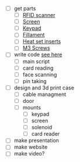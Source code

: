 - [ ] get parts
    - [ ] [RFID scanner](https://www.amazon.com/WWZMDiB-2Pcs-RFID-Kit-Raspberry/dp/B0BDF6JT7M/ref=sr_1_2?sr=8-2)
    - [ ] [Screen](https://www.amazon.com/SunFounder-Serial-Module-Display-Arduino/dp/B019K5X53O/ref=asc_df_B019K5X53O/?hvadid=693601922380&hvpos=&hvnetw=g&hvrand=10336884354430339430&hvpone=&hvptwo=&hvqmt=&hvdev=c&hvdvcmdl=&hvlocint=&hvlocphy=9026794&hvtargid=pla-563014027379&mcid=d8869fd4bb8c3e78a3b0ed4cc311f13b)
    - [ ] [Keypad](https://www.amazon.com/Tegg-Tactile-Phone-Style-Arduino-Raspberry/dp/B07RY85MGF/ref=sr_1_1?sr=8-1)
    - [ ] [Fillament](https://www.amazon.com/ELEGOO-Filament-Printing-Dimensional-Cardboard/dp/B0C6XG88RG/ref=asc_df_B0C6XG88RG/?hvadid=693071814430&hvdev=c&hvdvcmdl=undefined&hvlocint=undefined&hvlocphy=9192225&hvnetw=g&hvpone=undefined&hvpos=undefined&hvptwo=undefined&hvqmt=undefined&hvrand=1653734731021141892&hvtargid=pla-2197582541729&mcid=8838d49aec9a3d0297bbc6e6f8737171)
    - [ ] [Heat set inserts](https://www.amazon.com/dp/B0D5V3TZLB/ref=sspa_dk_detail_0?pd_rd_i=B0D5V3TZLB&pd_rd_w=wycSJ&content-id=amzn1.sym.386c274b-4bfe-4421-9052-a1a56db557ab&pf_rd_p=386c274b-4bfe-4421-9052-a1a56db557ab&pf_rd_r=RQM86NCGRQV0DSKX1NBD&pd_rd_wg=b32QL&pd_rd_r=1ee313ee-4ca9-461e-af90-f314d0277ace&s=hi&sp_csd=d2lkZ2V0TmFtZT1zcF9kZXRhaWxfdGhlbWF0aWM&th=1)
    - [ ] [M3 Screws](https://www.amazon.com/Screws-Assortment-Plated-Socket-Washers/dp/B0D3X5CT2J/ref=sr_1_1_sspa?sr=8-1-spons&sp_csd=d2lkZ2V0TmFtZT1zcF9hdGY&psc=1)
- [ ] write code [see here](https://chatgpt.com/c/671267be-3f10-8007-8a5b-90ecdccadb99)
    - [ ] main script
    - [ ] card reading
    - [ ] face scanning
    - [ ] pin taking
- [ ] design and 3d print case
    - [ ] cable managment
    - [ ] door
    - [ ] mounts
        - [ ] keypad
        - [ ] screen
        - [ ] solenoid
        - [ ] card reader
- [ ] make presentation
- [ ] make website
- [ ] make video?